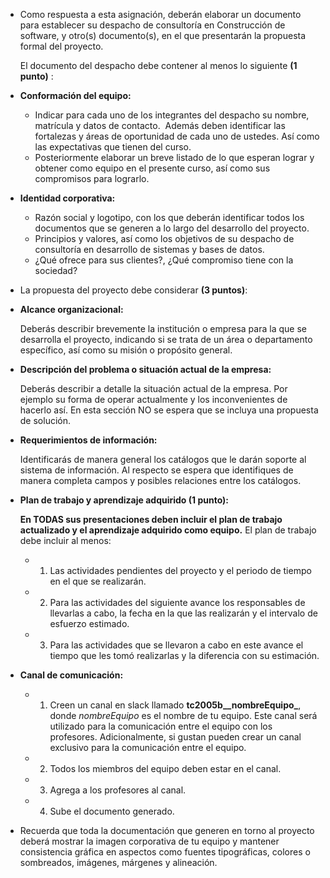 -   Como respuesta a esta asignación, deberán elaborar un documento para establecer su despacho de consultoría en Construcción de software, y otro(s) documento(s), en el que presentarán la propuesta formal del proyecto.
    
    El documento del despacho debe contener al menos lo siguiente **(1 punto)** :
    
-   **Conformación del equipo:**  
    -   Indicar para cada uno de los integrantes del despacho su nombre, matrícula y datos de contacto.  Además deben identificar las fortalezas y áreas de oportunidad de cada uno de ustedes. Así como las expectativas que tienen del curso.
    -   Posteriormente elaborar un breve listado de lo que esperan lograr y obtener como equipo en el presente curso, así como sus compromisos para lograrlo.
-   **Identidad corporativa:**
    -   Razón social y logotipo, con los que deberán identificar todos los documentos que se generen a lo largo del desarrollo del proyecto.
    -   Principios y valores, así como los objetivos de su despacho de consultoría en desarrollo de sistemas y bases de datos. 
    -   ¿Qué ofrece para sus clientes?, ¿Qué compromiso tiene con la sociedad?
-   La propuesta del proyecto debe considerar **(3 puntos)**:
-   **Alcance organizacional:**
    
    Deberás describir brevemente la institución o empresa para la que se desarrolla el proyecto, indicando si se trata de un área o departamento específico, así como su misión o propósito general.
    
-   **Descripción del problema o situación actual de la empresa:**
    
    Deberás describir a detalle la situación actual de la empresa. Por ejemplo su forma de operar actualmente y los inconvenientes de hacerlo así. En esta sección NO se espera que se incluya una propuesta de solución.
    
-   **Requerimientos de información:**
    
    Identificarás de manera general los catálogos que le darán soporte al sistema de información. Al respecto se espera que identifiques de manera completa campos y posibles relaciones entre los catálogos.
    
-   **Plan de trabajo y aprendizaje adquirido **(1 punto)**:**
    
    **En TODAS sus presentaciones deben incluir el plan de trabajo actualizado y el aprendizaje adquirido como equipo.** El plan de trabajo debe incluir al menos:
    
    -   1) Las actividades pendientes del proyecto y el periodo de tiempo en el que se realizarán.
    -   2) Para las actividades del siguiente avance los responsables de llevarlas a cabo, la fecha en la que las realizarán y el intervalo de esfuerzo estimado.
    -   3) Para las actividades que se llevaron a cabo en este avance el tiempo que les tomó realizarlas y la diferencia con su estimación.
-   **Canal de comunicación:**
    
    -   1) Creen un canal en slack llamado **tc2005b__nombreEquipo_**, donde _nombreEquipo_ es el nombre de tu equipo. Este canal será utilizado para la comunicación entre el equipo con los profesores. Adicionalmente, si gustan pueden crear un canal exclusivo para la comunicación entre el equipo.
    -   2) Todos los miembros del equipo deben estar en el canal.
    -   3) Agrega a los profesores al canal.
    -   4) Sube el documento generado.
    
-   Recuerda que toda la documentación que generen en torno al proyecto deberá mostrar la imagen corporativa de tu equipo y mantener consistencia gráfica en aspectos como fuentes tipográficas, colores o sombreados, imágenes, márgenes y alineación.